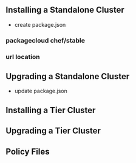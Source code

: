 ## Installing a Standalone Cluster
* create package.json
### packagecloud chef/stable
### url location

## Upgrading a Standalone Cluster
* update package.json

## Installing a Tier Cluster

## Upgrading a Tier Cluster

## Policy Files
